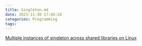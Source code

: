 ```yaml
---
title: Singleton.md
date: 2023-11-30 17:44:24
categories: Programming
tags:
---
```



[Multiple instances of singleton across shared libraries on Linux](https://stackoverflow.com/questions/8623657/multiple-instances-of-singleton-across-shared-libraries-on-linux)
